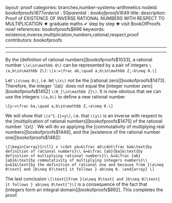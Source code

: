 layout: proof
categories: branches,number-systems-arithmetics
nodeid: bookofproofs$1677
orderid: 50
parentid: bookofproofs$1649
title: 
description:  Proof of EXISTENCE OF INVERSE RATIONAL NUMBERS WITH RESPECT TO MULTIPLICATION &#9733; graduate maths &#10004; step by step &#10010; visit BookOfProofs now!
references: bookofproofs$696
keywords: existence,inverse,multiplication,numbers,rational,respect,proof
contributors: bookofproofs

---


---

By the [definition of rational numbers][bookofproofs$1033], a rational number `\(x\in\mathbb Q\)` can be represented by a pair of integers `\(a,b\in\mathbb Z\)`:
`\[x:=\frac ab,\quad a,b\in\mathbb Z,~b\neq 0.\]`

Let `\(x\neq 0\)`, i.e. let `\(x\)` not be the [rational zero][bookofproofs$1473]. Therefore, the integer `\(a\)` does not equal the [integer number zero][bookofproofs$1452] `\(0_{\in\mathbb Z}\)`. It is now obvious that we can use the integers `\(a,b\)` to define a new rational number

`\[y:=\frac ba,\quad a,b\in\mathbb Z,~a\neq 0.\]`

We will show that `\(x^{-1}=y\)`, i.e. that `\(y\)` is an inverse with respect to the [multiplication of rational numbers][bookofproofs$1475] of the rational number `\(x\)`. We will do so applying the  [commutativity of multiplying real numbers][bookofproofs$1448], and the [existence of the rational number one][bookofproofs$1482]:

`\[\begin{array}{rcll}
x \cdot y&=&\frac ab\cdot\frac ba&\text{by definition of rational numbers}\\
&=&\frac {ab}{ba}&\text{by definition of multiplying rational numbers}\\
&=&\frac {ab}{ab}&\text{by commutativity of multiplying integers numbers}\\
&=&1&\text{by the definition of rational one and because from }(a\neq 0\text{ and }b\neq 0)\text{ it follows } ab\neq 0.
\end{array}
\]`

The last conclusion `\[\text{[From }(a\neq 0\text{ and }b\neq 0)\text{ it follows } ab\neq 0\text{"}\]` is a consequence of the fact that [integers form an integral domain][bookofproofs$892]. This completes the proof.
